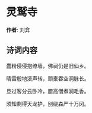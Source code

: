 # 灵鹫寺

**作者**: 刘弇

## 诗词内容

蠹粉侵侵抱缭墙，佛祠仍是旧仙乡。

晴雷殷地溪声转，顽橐吞空洞脉长。

旦过客分云卧冷，腊高僧煮涧毛香。

须知剩得天龙护，别绕森严十万冈。

